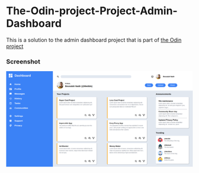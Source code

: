 # The-Odin-project-Project-Admin-Dashboard

This is a solution to the admin dashboard project that is part of <a href="https://www.theodinproject.com/lessons/node-path-intermediate-html-and-css-admin-dashboard" target="_blank">the Odin project</a>

### Screenshot

![Screenshot](./img/FireShot%20Capture%20007%20-%20Admin%20Dashboard%20-%20127.0.0.1.png)